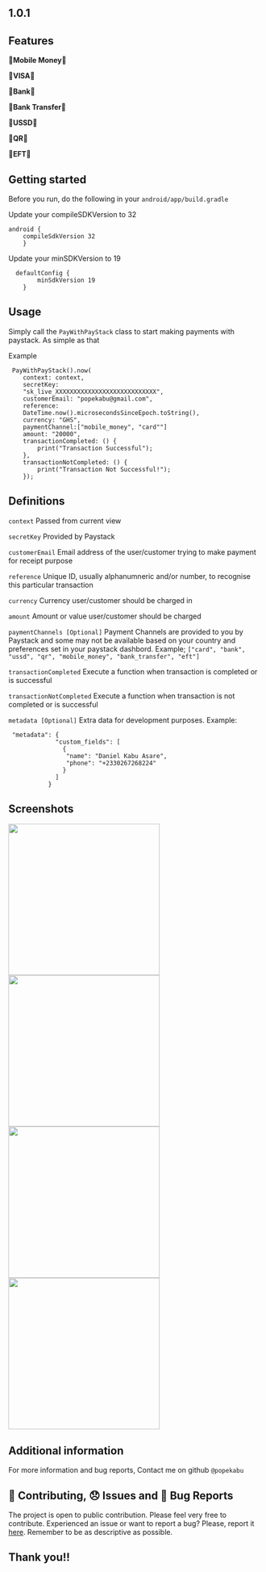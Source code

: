 ## 1.0.1

## Features

🎉**Mobile Money**🎉

🎉**VISA**🎉

🎉**Bank**🎉

🎉**Bank Transfer**🎉

🎉**USSD**🎉

🎉**QR**🎉

🎉**EFT**🎉

## Getting started

Before you run, do the following in your `android/app/build.gradle`

Update your compileSDKVersion to 32

```
android {
    compileSdkVersion 32
    }
```

Update your minSDKVersion to 19

```
  defaultConfig {
        minSdkVersion 19
    }
```

## Usage

Simply call the `PayWithPayStack` class to start making payments with paystack. As simple as that

Example

```
 PayWithPayStack().now(
    context: context,
    secretKey:
    "sk_live_XXXXXXXXXXXXXXXXXXXXXXXXXXXX",
    customerEmail: "popekabu@gmail.com",
    reference:
    DateTime.now().microsecondsSinceEpoch.toString(),
    currency: "GHS",
    paymentChannel:["mobile_money", "card""]
    amount: "20000",
    transactionCompleted: () {
        print("Transaction Successful");
    },
    transactionNotCompleted: () {
        print("Transaction Not Successful!");
    });
```

## Definitions

`context`
Passed from current view

`secretKey`
Provided by Paystack

`customerEmail`
Email address of the user/customer trying to make payment for receipt purpose

`reference`
Unique ID, usually alphanumneric and/or number, to recognise this particular transaction

`currency`
Currency user/customer should be charged in

`amount`
Amount or value user/customer should be charged

`paymentChannels [Optional]`
Payment Channels are provided to you by Paystack and some may not be available based on your country and preferences set in your paystack dashbord. Example; `["card", "bank", "ussd", "qr", "mobile_money", "bank_transfer", "eft"]`

`transactionCompleted`
Execute a function when transaction is completed or is successful

`transactionNotCompleted`
Execute a function when transaction is not completed or is successful

`metadata [Optional]`
Extra data for development purposes. Example:

```
 "metadata": {
             "custom_fields": [
               {
                "name": "Daniel Kabu Asare",
                "phone": "+2330267268224"
               }
             ]
           }
```

## Screenshots

<img src="https://user-images.githubusercontent.com/26738997/192014501-035de07d-1130-49b6-895c-32c3182676cf.png" width= 300/> <img src="https://user-images.githubusercontent.com/26738997/192014543-82674864-2851-4b2b-9f92-be73aa370702.png" width= 300/>
<img src="https://user-images.githubusercontent.com/26738997/192014596-0396ee68-febf-4bf9-8d74-30253c9c94fe.png" width= 300/> <img src="https://user-images.githubusercontent.com/26738997/192014634-a74376f8-7e96-4842-a133-58196f146b61.png" width= 300/>

## Additional information

For more information and bug reports, Contact me on github `@popekabu`

## 📝 Contributing, 😞 Issues and 🐛 Bug Reports

The project is open to public contribution. Please feel very free to contribute. Experienced an issue or want to report a bug? Please, report it <a href="https://github.com/popekabu/pay_with_paystack/issues">here</a>. Remember to be as descriptive as possible.

## Thank you!!
